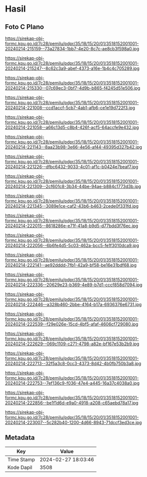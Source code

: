 # Hasil

## Foto C Plano

https://sirekap-obj-formc.kpu.go.id/7c28/pemilu/pdpr/35/18/15/20/01/3518152001001-20240214-215159--73a27834-1bb7-4e20-8c7c-ae8cb3f598a0.jpg

https://sirekap-obj-formc.kpu.go.id/7c28/pemilu/pdpr/35/18/15/20/01/3518152001001-20240214-215247--8c62c3a9-abef-4373-a16e-1b4c4c705289.jpg

https://sirekap-obj-formc.kpu.go.id/7c28/pemilu/pdpr/35/18/15/20/01/3518152001001-20240214-215330--07c69ec3-0bf7-4d9b-b865-f4245d51e506.jpg

https://sirekap-obj-formc.kpu.go.id/7c28/pemilu/pdpr/35/18/15/20/01/3518152001001-20240214-221008--ccd1accf-5cb7-4ab1-afb6-ce1e19d722f3.jpg

https://sirekap-obj-formc.kpu.go.id/7c28/pemilu/pdpr/35/18/15/20/01/3518152001001-20240214-221058--a66c13d5-c8b4-426f-acf5-64accfe9e432.jpg

https://sirekap-obj-formc.kpu.go.id/7c28/pemilu/pdpr/35/18/15/20/01/3518152001001-20240214-221143--8aa23b98-3e66-4e56-af44-49395d327b42.jpg

https://sirekap-obj-formc.kpu.go.id/7c28/pemilu/pdpr/35/18/15/20/01/3518152001001-20240214-221226--dfbc6432-9033-4c01-af1c-b0424e7beaf7.jpg

https://sirekap-obj-formc.kpu.go.id/7c28/pemilu/pdpr/35/18/15/20/01/3518152001001-20240214-221309--2cf601c8-3b34-44be-94ae-b884c1773d3b.jpg

https://sirekap-obj-formc.kpu.go.id/7c28/pemilu/pdpr/35/18/15/20/01/3518152001001-20240214-221345--3089e1ce-caf2-43b6-b463-2cede0f331fd.jpg

https://sirekap-obj-formc.kpu.go.id/7c28/pemilu/pdpr/35/18/15/20/01/3518152001001-20240214-222015--8618286e-e71f-41a8-b9d5-d77bdd3f76ec.jpg

https://sirekap-obj-formc.kpu.go.id/7c28/pemilu/pdpr/35/18/15/20/01/3518152001001-20240214-222056--6b6fe4d5-5c03-462a-bcc5-fe1f3010dca9.jpg

https://sirekap-obj-formc.kpu.go.id/7c28/pemilu/pdpr/35/18/15/20/01/3518152001001-20240214-222141--ae92dddd-7fb1-42a9-bf58-be16e31bdf68.jpg

https://sirekap-obj-formc.kpu.go.id/7c28/pemilu/pdpr/35/18/15/20/01/3518152001001-20240214-222336--20629e23-b369-4e89-b7d1-cccf858d7094.jpg

https://sirekap-obj-formc.kpu.go.id/7c28/pemilu/pdpr/35/18/15/20/01/3518152001001-20240214-222446--a328b460-2bbe-4164-b17a-6936376e6731.jpg

https://sirekap-obj-formc.kpu.go.id/7c28/pemilu/pdpr/35/18/15/20/01/3518152001001-20240214-222539--f29e026e-15cd-4bf5-afaf-4606cf729080.jpg

https://sirekap-obj-formc.kpu.go.id/7c28/pemilu/pdpr/35/18/15/20/01/3518152001001-20240214-222629--069c1109-c271-4798-a82e-bf167e53b2b9.jpg

https://sirekap-obj-formc.kpu.go.id/7c28/pemilu/pdpr/35/18/15/20/01/3518152001001-20240214-222713--32f5a3c8-0cc3-4373-8d42-4b0fb750b3a8.jpg

https://sirekap-obj-formc.kpu.go.id/7c28/pemilu/pdpr/35/18/15/20/01/3518152001001-20240214-222753--7ef136c9-f036-47e4-a445-16a37c4038a0.jpg

https://sirekap-obj-formc.kpu.go.id/7c28/pemilu/pdpr/35/18/15/20/01/3518152001001-20240214-222856--be1f1d6d-e9a0-4918-a208-c65aebd78a17.jpg

https://sirekap-obj-formc.kpu.go.id/7c28/pemilu/pdpr/35/18/15/20/01/3518152001001-20240214-223007--5c282b40-1200-4d66-8943-71dccf3ed3ce.jpg


## Metadata

| Key        | Value               |
| ---------- | ------------------- |
| Time Stamp | 2024-02-27 18:03:46 |
| Kode Dapil | 3508                |



